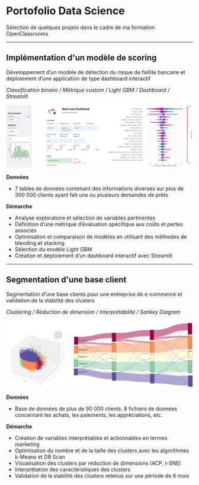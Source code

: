 # Portofolio Data Science

Sélection de quelques projets dans le cadre de ma formation OpenClassrooms

  

---------
  

## Implémentation d'un modèle de scoring

Développement d’un modèle de détection du risque de faillite bancaire et déploiement d’une application de type dashboard interactif

*Classification binaire / Métrique custom / Light GBM / Dashboard / Streamlit*

![Dashboard](/assets/bank-loan-pic.png)

**Données** 
- 7 tables de données contenant des informations diverses sur plus de 300 000 clients ayant fait une ou plusieurs demandes de prêts  

**Démarche**
- Analyse exploratoire et sélection de variables pertinentes
- Définition d’une métrique d’évaluation spécifique aux coûts et pertes associés
- Optimisation et comparaison de modèles en utilisant des méthodes de blending et stacking
- Sélection du modéle Light GBM 
- Création et déploiement d’un dashboard interactif avec Streamlit

  

---------


  
## Segmentation d'une base client

Segmentation d’une base clients pour une entreprise de e-commerce et validation de la stabilité des clusters

*Clustering / Réduction de dimension / Interprétabilité / Sankey Diagram*

![clustering](/assets/clustering.png)

**Données**
- Base de données de plus de 90 000 clients. 8 fichiers de données concernant les achats, les paiements, les appréciations, etc.

**Démarche**
- Création de variables interprétables et actionnables en termes marketing
- Optimisation du nombre et de la taille des clusters avec les algorithmes k-Means et DB Scan
- Visualisation des clusters par réduction de dimensions (ACP, t-SNE)
- Interprétation des caractéristiques des clusters 
- Validation de la stabilité des clusters retenus sur une période de 6 mois









